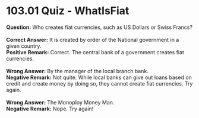 # 103.01 Quiz - WhatIsFiat

**Question:** Who creates fiat currencies, such as US Dollars or Swiss Francs?\
\
**Correct Answer:** It is created by order of the National government in a given country.\
**Positive Remark:** Correct. The central bank of a government creates fiat currencies.\
\
**Wrong Answer:** By the manager of the local branch bank.\
**Negative Remark:** Not quite. While local banks can give out loans based on credit and create money by doing so, they cannot create fiat currencies. Try again.\
\
**Wrong Answer:** The Monoploy Money Man.\
**Negative Remark:** Nope. Try again!
